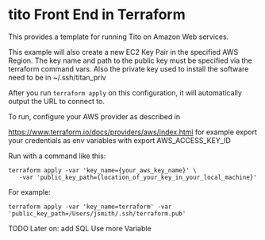 # tito Front End in Terraform

This provides a template for running Tito on Amazon Web services.

This example will also create a new EC2 Key Pair in the specified AWS Region. 
The key name and path to the public key must be specified via the  
terraform command vars.
Also the private key used to install the software need to be in ~/.ssh/titan_priv

After you run `terraform apply` on this configuration, it will
automatically output the URL to connect to. 

To run, configure your AWS provider as described in 

https://www.terraform.io/docs/providers/aws/index.html
for example export your credentials as env variables with export AWS_ACCESS_KEY_ID

Run with a command like this:

```
terraform apply -var 'key_name={your_aws_key_name}' \
   -var 'public_key_path={location_of_your_key_in_your_local_machine}'
```

For example:

```
terraform apply -var 'key_name=terraform' -var 'public_key_path=/Users/jsmith/.ssh/terraform.pub'
```

TODO Later on:
add SQL
Use more Variable
